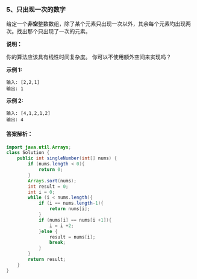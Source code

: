 ### 5、只出现一次的数字

给定一个**非空**整数数组，除了某个元素只出现一次以外，其余每个元素均出现两次。找出那个只出现了一次的元素。

**说明：**

你的算法应该具有线性时间复杂度。 你可以不使用额外空间来实现吗？

**示例 1:**

```
输入: [2,2,1]
输出: 1
```

**示例 2:**

```
输入: [4,1,2,1,2]
输出: 4
```

#### 答案解析：

```java
import java.util.Arrays;
class Solution {
    public int singleNumber(int[] nums) {
        if (nums.length < 0){
            return 0;
        }
        Arrays.sort(nums);
        int result = 0;
        int i = 0;
        while (i < nums.length){
            if (i == nums.length-1){
                return nums[i];
            }
            if (nums[i] == nums[i +1]){
                i = i +2;
            }else {
                result = nums[i];
                break;
            }
        }
        return result;
    }
}
```


